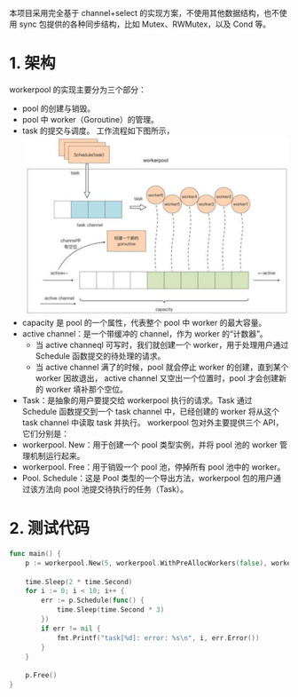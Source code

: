 本项目采用完全基于 channel+select 的实现方案，不使用其他数据结构，也不使用 sync 包提供的各种同步结构，比如 Mutex、RWMutex，以及 Cond 等。

# 1. 架构
workerpool 的实现主要分为三个部分：
- pool 的创建与销毁。
- pool 中 worker（Goroutine）的管理。
- task 的提交与调度。
工作流程如下图所示，
![alt text](image.png)
- capacity 是 pool 的一个属性，代表整个 pool 中 worker 的最大容量。
- active channel：是一个带缓冲的 channel，作为 worker 的“计数器”。
	- 当 active channeql 可写时，我们就创建一个 worker，用于处理用户通过 Schedule 函数提交的待处理的请求。
	- 当 active channel 满了的时候，pool 就会停止 worker 的创建，直到某个 worker 因故退出， active channel 又空出一个位置时，pool 才会创建新的 worker 填补那个空位。
- Task：是抽象的用户要提交给 workerpool 执行的请求。Task 通过 Schedule 函数提交到一个 task channel 中，已经创建的 worker 将从这个 task channel 中读取 task 并执行。
workerpool 包对外主要提供三个 API，它们分别是：
- workerpool. New：用于创建一个 pool 类型实例，并将 pool 池的 worker 管理机制运行起来。
- workerpool. Free：用于销毁一个 pool 池，停掉所有 pool 池中的 worker。
- Pool. Schedule：这是 Pool 类型的一个导出方法，workerpool 包的用户通过该方法向 pool 池提交待执行的任务（Task）。
# 2. 测试代码
```go
func main() {
	p := workerpool.New(5, workerpool.WithPreAllocWorkers(false), workerpool.WithBlock(false))

	time.Sleep(2 * time.Second)
	for i := 0; i < 10; i++ {
		err := p.Schedule(func() {
			time.Sleep(time.Second * 3)
		})
		if err != nil {
			fmt.Printf("task[%d]: error: %s\n", i, err.Error())
		}
	}

	p.Free()
}
```